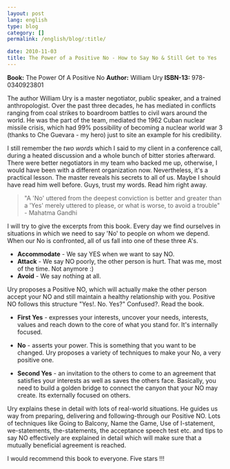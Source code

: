 ```yaml
---
layout: post
lang: english
type: blog
category: []
permalink: /english/blog/:title/

date: 2010-11-03
title: The Power of a Positive No - How to Say No & Still Get to Yes
---
```


**Book:** The Power Of A Positive No
**Author:** William Ury
**ISBN-13:** 978-0340923801

The author William Ury is a master negotiator, public speaker, and a trained anthropologist. Over the past three decades, he has mediated in conflicts ranging from coal strikes to boardroom battles to civil wars around the world. He was the part of the team, mediated the 1962 Cuban nuclear missile crisis, which had 99% possibility of becoming a nuclear world war 3 (thanks to Che Guevara - my hero) just to site an example for his credibility.

I still remember the *two words* which I said to my client in a conference call, during a heated discussion and a whole bunch of bitter stories afterward. There were better negotiators in my team who backed me up, otherwise, I would have been with a different organization now. Nevertheless, it's a practical lesson. The master reveals his secrets to all of us. Maybe I should have read him well before. Guys, trust my words. Read him right away.

> "A 'No' uttered from the deepest conviction is better and greater than a 'Yes' merely uttered to please, or what is worse, to avoid a trouble" - Mahatma Gandhi

I will try to give the excerpts from this book. Every day we find ourselves in situations in which we need to say 'No' to people on whom we depend. When our No is confronted, all of us fall into one of these three A's.

* **Accommodate** - We say YES when we want to say NO.
* **Attack** - We say NO poorly, the other person is hurt. That was me, most of the time. Not anymore :)
* **Avoid** - We say nothing at all.

Ury proposes a Positive NO, which will actually make the other person accept your NO and still maintain a healthy relationship with you. Positive NO follows this structure "Yes!. No. Yes?"
Confused?. Read the book.

* **First Yes** - expresses your interests, uncover your needs, interests, values and reach down to the core of what you stand for. It's internally focused.

* **No** - asserts your power. This is something that you want to be changed. Ury proposes a variety of techniques to make your No, a very positive one.

* **Second Yes** - an invitation to the others to come to an agreement that satisfies your interests as well as saves the others face. Basically, you need to build a golden bridge to connect the canyon that your NO may create. Its externally focused on others.

Ury explains these in detail with lots of real-world situations. He guides us way from preparing, delivering and following-through our Positive NO. Lots of techniques like Going to Balcony, Name the Game, Use of I-statement, we-statements, the-statements, the acceptance speech test etc. and tips to say NO effectively are explained in detail which will make sure that a mutually beneficial agreement is reached.

I would recommend this book to everyone. Five stars !!!
